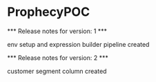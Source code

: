 # ProphecyPOC

*** Release notes for version: 1 ***

env setup and expression builder pipeline created

*** Release notes for version: 2 ***

customer segment column created